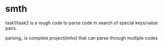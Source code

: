 # smth
task1/task2 is a rough code to parse code in search of special keys/value pairs.

parsing_ is complete project(imho) that can parse through multiple codes 
